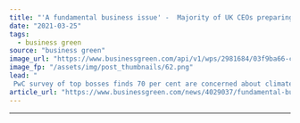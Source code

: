```yaml
---
title: "'A fundamental business issue' -  Majority of UK CEOs preparing surge in climate-focused investment"
date: "2021-03-25"
tags: 
  - business green
source: "business green"
image_url: "https://www.businessgreen.com/api/v1/wps/2981684/03f9ba66-ca1b-4ee4-9fae-2ada40a1f65a/4/skyscrapers-185x114.png"
image_fp: "/assets/img/post_thumbnails/62.png"
lead: "
 PwC survey of top bosses finds 70 per cent are concerned about climate impacts, but global picture reveals many bosses continue to ignore escalating risks ..."
article_url: "https://www.businessgreen.com/news/4029037/fundamental-business-issue-majority-uk-ceos-preparing-surge-climate-focused-investment"
---
```


---
